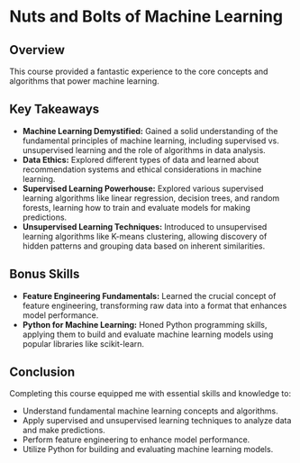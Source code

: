 # Nuts and Bolts of Machine Learning


## Overview
This course provided a fantastic experience to the core concepts and algorithms that power machine learning.


## Key Takeaways
- **Machine Learning Demystified:**
Gained a solid understanding of the fundamental principles of machine learning, including supervised vs. unsupervised learning and the role of algorithms in data analysis.
- **Data Ethics:** 
Explored different types of data and learned about recommendation systems and ethical considerations in machine learning.
- **Supervised Learning Powerhouse:**
Explored various supervised learning algorithms like linear regression, decision trees, and random forests, learning how to train and evaluate models for making predictions.
- **Unsupervised Learning Techniques:**
Introduced to unsupervised learning algorithms like K-means clustering, allowing discovery of hidden patterns and grouping data based on inherent similarities.


## Bonus Skills
- **Feature Engineering Fundamentals:**
Learned the crucial concept of feature engineering, transforming raw data into a format that enhances model performance.
- **Python for Machine Learning:**
Honed Python programming skills, applying them to build and evaluate machine learning models using popular libraries like scikit-learn.


## Conclusion
Completing this course equipped me with essential skills and knowledge to:
- Understand fundamental machine learning concepts and algorithms.
- Apply supervised and unsupervised learning techniques to analyze data and make predictions.
- Perform feature engineering to enhance model performance.
- Utilize Python for building and evaluating machine learning models.
